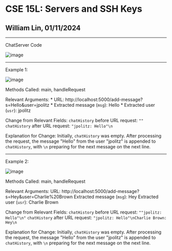 # CSE 15L: Servers and SSH Keys
## William Lin, 01/11/2024
---

ChatServer Code

![image](https://github.com/williamlinplayzlegitpiano/15Llabreports/assets/55766910/f1aa044e-d9d3-4eb9-9f76-2268010e2c9b)

---
Example 1:

![image](https://github.com/williamlinplayzlegitpiano/15Llabreports/assets/55766910/4784f9d8-3f40-4be1-bc88-65a979413c89)

Methods Called: main, handleRequest

Relevant Arguments: 
    * URL: http://localhost:5000/add-message?s=Hello&user=jpolitz
    * Extracted message (`msg`): Hello
    * Extracted user (`usr`): jpolitz

Change from Relevant Fields: 
    `chatHistory` before URL request: `""`
    `chatHistory` after URL request: `"jpolitz: Hello"\n`

Explanation for Change:
    Initially, `chatHistory` was empty. After processing the request, the message "Hello" from the user "jpolitz" is appended to `chatHistory`, with `\n` preparing for the next message on the next line.

---
Example 2:

![image](https://github.com/williamlinplayzlegitpiano/15Llabreports/assets/55766910/66f8aeb1-5f3b-4949-bfb0-1bab00612409)

Methods Called: main, handleRequest

Relevant Arguments: 
    URL: http://localhost:5000/add-message?s=Hey&user=Charlie%20Brown
    Extracted message (`msg`): Hey
    Extracted user (`usr`): Charlie Brown

Change from Relevant Fields: 
    `chatHistory` before URL request: `""jpolitz: Hello"\n"`
    `chatHistory` after URL request: `"jpolitz: Hello"\nCharlie Brown: Hey\n`

Explanation for Change:
    Initially, `chatHistory` was empty. After processing the request, the message "Hello" from the user "jpolitz" is appended to `chatHistory`, with `\n` preparing for the next message on the next line.
